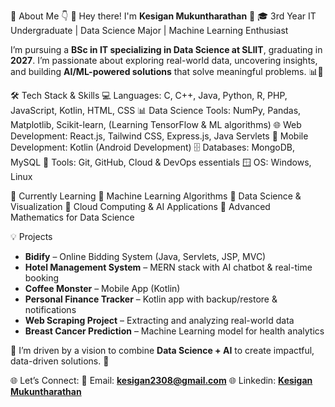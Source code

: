💫 About Me 👇
👋 Hey there! I'm **Kesigan Mukuntharathan** 🤖
🎓 3rd Year IT Undergraduate | Data Science Major | Machine Learning Enthusiast

I’m pursuing a **BSc in IT specializing in Data Science at SLIIT**, graduating in **2027**. I’m passionate about exploring real-world data, uncovering insights, and building **AI/ML-powered solutions** that solve meaningful problems. 📊🧠

🛠️ Tech Stack & Skills
💻 Languages: C, C++, Java, Python, R, PHP, JavaScript, Kotlin, HTML, CSS
📊 Data Science Tools: NumPy, Pandas, Matplotlib, Scikit-learn, (Learning TensorFlow & ML algorithms)
🌐 Web Development: React.js, Tailwind CSS, Express.js, Java Servlets
📱 Mobile Development: Kotlin (Android Development)
🗄️ Databases: MongoDB, MySQL
🧰 Tools: Git, GitHub, Cloud & DevOps essentials
🪟 OS: Windows, Linux

🌱 Currently Learning
📌 Machine Learning Algorithms
📌 Data Science & Visualization
📌 Cloud Computing & AI Applications
📌 Advanced Mathematics for Data Science

💡 Projects

* **Bidify** – Online Bidding System (Java, Servlets, JSP, MVC)
* **Hotel Management System** – MERN stack with AI chatbot & real-time booking
* **Coffee Monster** – Mobile App (Kotlin)
* **Personal Finance Tracker** – Kotlin app with backup/restore & notifications
* **Web Scraping Project** – Extracting and analyzing real-world data
* **Breast Cancer Prediction** – Machine Learning model for health analytics

💬 I’m driven by a vision to combine **Data Science + AI** to create impactful, data-driven solutions. 🚀

🌐 Let’s Connect:
📧 Email: **[kesigan2308@gmail.com](mailto:kesigan2308@gmail.com)**
🌐 Linkedin: **[Kesigan Mukuntharathan](https://www.linkedin.com/in/kesigan-mukuntharathan-a06447271)**
